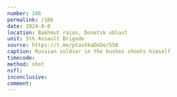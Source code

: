 ```yaml
---
number: 106
permalink: /106
date: 2024-8-8
location: Bakhmut raion, Donetsk oblast
unit: 5th Assault Brigade
source: https://t.me/ptashkaDoDo/550
caption: Russian soldier in the bushes shoots himself
timecode: 
method: shot
nsfl: 
inconclusive: 
comment: 
---
```

<script async src="https://telegram.org/js/telegram-widget.js?22" data-telegram-post="ptashkaDoDo/550" data-width="100%" data-userpic="false"></script>